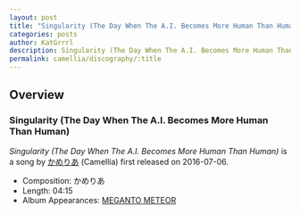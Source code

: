 ```yaml
---
layout: post
title: "Singularity (The Day When The A.I. Becomes More Human Than Human)"
categories: posts
author: KatGrrrl
description: Singularity (The Day When The A.I. Becomes More Human Than Human) song page
permalink: camellia/discography/:title
---
```


## Overview

### Singularity (The Day When The A.I. Becomes More Human Than Human)

*Singularity (The Day When The A.I. Becomes More Human Than Human)* is a song by [かめりあ](/camellia) (Camellia) first released on 2016-07-06.

* Composition: かめりあ
* Length: 04:15
* Album Appearances: [MEGANTO METEOR](/camellia/albums/MEGANTO-METEOR)
